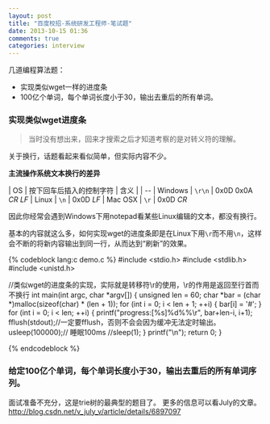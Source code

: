 ```yaml
---
layout: post
title: "百度校招-系统研发工程师-笔试题"
date: 2013-10-15 01:36
comments: true
categories: interview
---
```


几道编程算法题：

+ 实现类似wget一样的进度条
+ 100亿个单词，每个单词长度小于30，输出去重后的所有单词。

<!--more-->

### 实现类似wget进度条

> 当时没有想出来，回来才搜索之后才知道考察的是对转义符的理解。

关于换行，话题看起来看似简单，但实际内容不少。

**主流操作系统文本换行的差异**

| OS | 按下回车后插入的控制字符 | 含义 |
| --
| Windows | `\r\n` | 0x0D 0x0A *CR LF* 
| Linux | `\n` | 0x0D *LF* 
| Mac OSX | `\r` | 0x0D *CR* 

因此你经常会遇到Windows下用notepad看某些Linux编辑的文本，都没有换行。

基本的内容就这么多，如何实现wget的进度条即是在Linux下用`\r`而不用`\n`，这样会不断的将新内容输出到同一行，从而达到“刷新”的效果。


{% codeblock lang:c  demo.c %}
#include <stdio.h>
#include <stdlib.h>
#include <unistd.h>

//类似wget的进度条的实现，实际就是转移符\r的使用，\r的作用是返回至行首而不换行
int main(int argc, char *argv[])
{
    unsigned len = 60;
    char *bar = (char *)malloc(sizeof(char) * (len + 1));
    for (int i = 0; i < len + 1; ++i)
    {
        bar[i] = '#';
    }
    for (int i = 0; i < len; ++i)
    {
        printf("progress:[%s]%d%%\r", bar+len-i, i+1);
        fflush(stdout);//一定要fflush，否则不会会因为缓冲无法定时输出。
        usleep(100000);// 睡眠100ms
        //sleep(1);
    }
    printf("\n");
    return 0;
}

{% endcodeblock %}


### 给定100亿个单词，每个单词长度小于30，输出去重后的所有单词序列。

面试准备不充分，这是trie树的最典型的题目了。
更多的信息可以看July的文章。
http://blog.csdn.net/v_july_v/article/details/6897097

